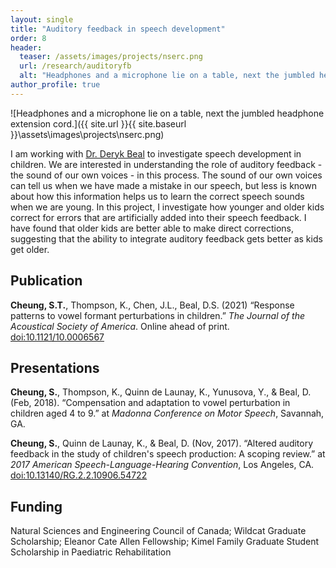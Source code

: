 ```yaml
---
layout: single
title: "Auditory feedback in speech development"
order: 8
header:
  teaser: /assets/images/projects/nserc.png
  url: /research/auditoryfb
  alt: "Headphones and a microphone lie on a table, next the jumbled headphone extension cord."
author_profile: true
---
```


![Headphones and a microphone lie on a table, next the jumbled headphone extension cord.]({{ site.url }}{{ site.baseurl }}\assets\images\projects\nserc.png)

I am working with [Dr. Deryk Beal](https://hollandbloorview.ca/staff/deryk-beal-phd-reg-caslpo-ccc-slp) to investigate speech development in children. We are interested in understanding the role of auditory feedback - the sound of our own voices - in this process. The sound of our own voices can tell us when we have made a mistake in our speech, but less is known about how this information helps us to learn the correct speech sounds when we are young. In this project, I investigate how younger and older kids correct for errors that are artificially added into their speech feedback. I have found that older kids are better able to make direct corrections, suggesting that the ability to integrate auditory feedback gets better as kids get older.

## Publication
**Cheung, S.T.**, Thompson, K., Chen, J.L., Beal, D.S. (2021) “Response patterns to vowel formant perturbations in children.” *The Journal of the Acoustical Society of America*. Online ahead of print. [doi:10.1121/10.0006567](http://doi.org/10.1121/10.0006567)

## Presentations
<!-- **Cheung, S.**, Thompson, K., Orlandi, S., Yunusova, Y., & Beal, D. (Feb, 2018). “Preliminary steps to validate Audapter, a software application for online tracking of children's formants.” at *Madonna Conference on Motod Speech*, Savannah, GA. [doi:10.13140/RG.2.2.36054.14409](http://dx.doi.org/10.13140/RG.2.2.36054.14409) -->

**Cheung, S.**, Thompson, K., Quinn de Launay, K., Yunusova, Y., & Beal, D. (Feb, 2018). “Compensation and adaptation to vowel perturbation in children aged 4 to 9.” at *Madonna Conference on Motor Speech*, Savannah, GA.

**Cheung, S.**, Quinn de Launay, K., & Beal, D. (Nov, 2017). “Altered auditory feedback in the study of children's speech production: A scoping review.” at *2017 American Speech-Language-Hearing Convention*, Los Angeles, CA. [doi:10.13140/RG.2.2.10906.54722](http://dx.doi.org/10.13140/RG.2.2.10906.54722)

## Funding
Natural Sciences and Engineering Council of Canada; Wildcat Graduate Scholarship; Eleanor Cate Allen Fellowship; Kimel Family Graduate Student Scholarship in Paediatric Rehabilitation
